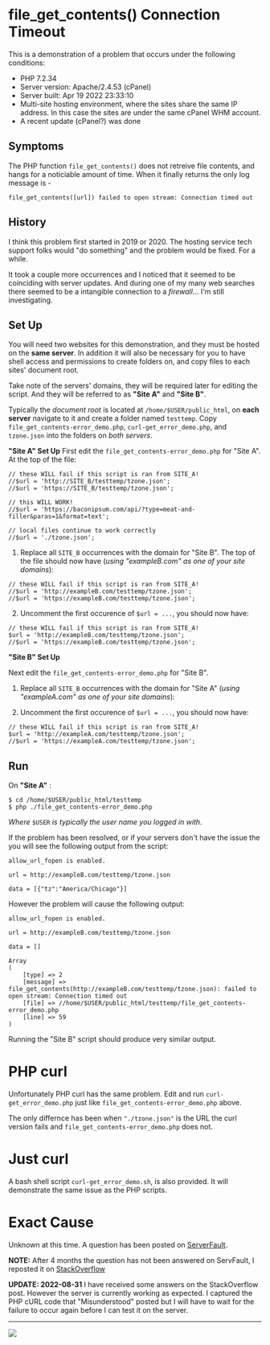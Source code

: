 # file_get_contents() Connection Timeout

This is a demonstration of a problem that occurs under the following conditions:

* PHP 7.2.34
* Server version: Apache/2.4.53 (cPanel)
* Server built:   Apr 19 2022 23:33:10
* Multi-site hosting environment, where the sites share the same IP address. In this case the sites are under the same cPanel WHM account.
* A recent update (cPanel?) was done

## Symptoms

The PHP function `file_get_contents()` does not retreive file contents, and hangs for a noticiable amount of time. When it finally returns the only log message is - 

`file_get_contents([url]) failed to open stream: Connection timed out`

## History

I think this problem first started in 2019 or 2020. The hosting service tech support folks would "do something" and the problem would be fixed. For a while.

It took a couple more occurrences and I noticed that it seemed to be coinciding with server updates. And during one of my many web searches there seemed to be a intangible connection to a *firewall*... I'm still investigating.

## Set Up

You will need two websites for this demonstration, and they must be hosted on the **same server**. In addition it will also be necessary for you to have shell access and permissions to create folders on, and copy files to each sites' document root.

Take note of the servers' domains, they will be required later for editing the script. And they will be referred to as **"Site A"** and **"Site B"**.

Typically the *document root* is located at `/home/$USER/public_html`, on **each server** navigate to it and create a folder named `testtemp`. Copy `file_get_contents-error_demo.php`, `curl-get_error_demo.php`, and `tzone.json` into the folders on *both servers*.

**"Site A" Set Up**
First edit the `file_get_contents-error_demo.php` for "Site A". At the top of the file:

```
// these WILL fail if this script is ran from SITE_A!
//$url = 'http://SITE_B/testtemp/tzone.json';
//$url = 'https://SITE_B/testtemp/tzone.json';

// this WILL WORK!
//$url = 'https://baconipsum.com/api/?type=meat-and-filler&paras=1&format=text';

// local files continue to work correctly
//$url = './tzone.json';
```

1. Replace all `SITE_B` occurrences with the domain for "Site B". The top of the file should now have (*using "exampleB.com" as one of your site domains*):

```
// these WILL fail if this script is ran from SITE_A!
//$url = 'http://exampleB.com/testtemp/tzone.json';
//$url = 'https://exampleB.com/testtemp/tzone.json';
```
2. Uncomment the first occurence of `$url = ...`, you should now have:

```
// these WILL fail if this script is ran from SITE_A!
$url = 'http://exampleB.com/testtemp/tzone.json';
//$url = 'https://exampleB.com/testtemp/tzone.json';
```

**"Site B" Set Up**

Next edit the `file_get_contents-error_demo.php` for "Site B". 

1. Replace all `SITE_B` occurrences with the domain for "Site A" (*using "exampleA.com" as one of your site domains*):

2. Uncomment the first occurence of `$url = ...`, you should now have:

```
// these WILL fail if this script is ran from SITE_A!
$url = 'http://exampleA.com/testtemp/tzone.json';
//$url = 'https://exampleA.com/testtemp/tzone.json';
```

## Run

On **"Site A"** : 

```
$ cd /home/$USER/public_html/testtemp
$ php ./file_get_contents-error_demo.php
```

*Where* `$USER` *is typically the user name you logged in with.*

If the problem has been resolved, or if your servers don't have the issue the you will see the following output from the script:

```
allow_url_fopen is enabled.

url = http://exampleB.com/testtemp/tzone.json

data = [{"tz":"America/Chicago"}]
```

However the problem will cause the following output:

```
allow_url_fopen is enabled.

url = http://exampleB.com/testtemp/tzone.json

data = []

Array
(
    [type] => 2
    [message] => file_get_contents(http://exampleB.com/testtemp/tzone.json): failed to open stream: Connection timed out
    [file] => //home/$USER/public_html/testtemp/file_get_contents-error_demo.php
    [line] => 59
)
```

Running the "Site B" script should produce very similar output.

# PHP curl

Unfortunately PHP curl has the same problem. Edit and run `curl-get_error_demo.php` just like `file_get_contents-error_demo.php` above. 

The only differnce has been when `"./tzone.json"` is the URL the curl version fails and `file_get_contents-error_demo.php` does not.

# Just curl

A bash shell script `curl-get_error_demo.sh`, is also provided. It will demonstrate the same issue as the PHP scripts.

# Exact Cause

Unknown at this time. A question has been posted on [ServerFault](<https://serverfault.com/questions/1099604/apache-why-do-get-requests-fail-between-domains-that-are-sharing-an-ip>). 

**NOTE:** After 4 months the question has not been answered on ServFault, I reposted it on [StackOverflow](https://stackoverflow.com/questions/73535249/apache-and-php-why-do-get-requests-fail-between-domains-that-are-sharing-an-ip)

**UPDATE: 2022-08-31** I have received some answers on the StackOverflow post. However the server is currently working as expected. I captured the PHP cURL code that "Misunderstood" posted but I will have to wait for the failure to occur again before I can test it on the server.

---
<img src="http://webexperiment.info/extcounter/mdcount.php?id=php-file_get_contents-error">
